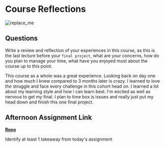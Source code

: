 # Course Reflections

![replace_me](https://codeworks.blob.core.windows.net/public/assets/img/illustrations/placeholder.svg)

## Questions

Write a review and reflection of your experiences in this course, as this is the last lecture before your `final project`, what are your concerns, how do you plan to manage your time, what have you enjoyed most about the course up to this point.

This course as a whole was a great experience. Looking back on day one and how much I knew compared to 3 months later is crazy. I learned to love the struggle and face every challenge in this cohort head on. I learned a lot about my learning style and how i can learn best. I'm excited as well as nervous to get my final. I plan to time box is issues and really just put my head down and finish this one final project. 

## Afternoon Assignment Link

**[Repo](https://github.com/garrett-adamss/<ASSIGNMENT_REPO>)**

Identify at least 1 takeaway from today's assignment
